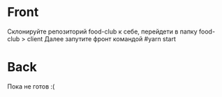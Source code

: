 # Front
Склонируйте репозиторий food-club к себе, перейдети в папку food-club > client 
Далее запутите фронт командой #yarn start

# Back
Пока не готов :(
